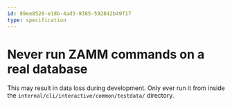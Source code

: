 ```yaml
---
id: 89ee8528-e18b-4ad3-9385-592842b49f17
type: specification
---
```


# Never run ZAMM commands on a real database

This may result in data loss during development. Only ever run it from inside the `internal/cli/interactive/common/testdata/` directory.
